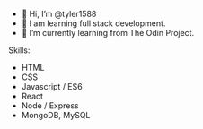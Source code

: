 - 👋 Hi, I’m @tyler1588
- 👀 I am learning full stack development.
- 🌱 I’m currently learning from The Odin Project.

Skills:
- HTML
- CSS
- Javascript / ES6
- React
- Node / Express
- MongoDB, MySQL

<!---
tyler1588/tyler1588 is a ✨ special ✨ repository because its `README.md` (this file) appears on your GitHub profile.
You can click the Preview link to take a look at your changes.
--->
